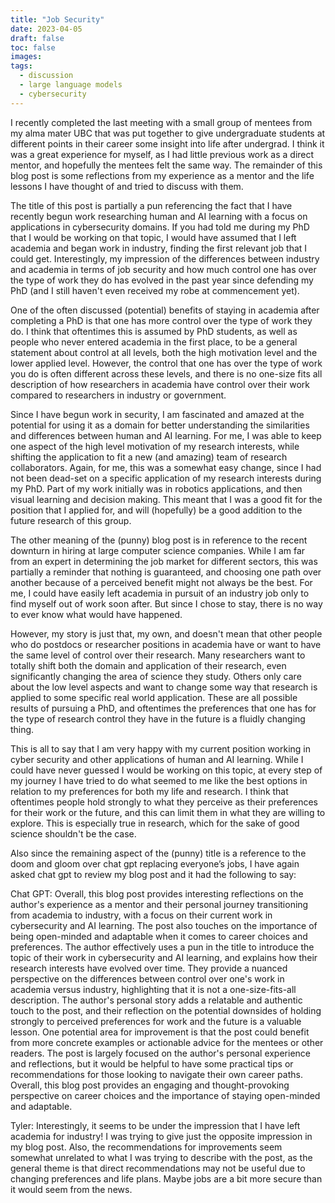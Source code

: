 ```yaml
---
title: "Job Security"
date: 2023-04-05
draft: false
toc: false
images:
tags:
  - discussion
  - large language models
  - cybersecurity 
---
```


I recently completed the last meeting with a small group of mentees from my alma mater UBC that was put together to give undergraduate students at different points in their career some insight into life after undergrad. I think it was a great experience for myself, as I had little previous work as a direct mentor, and hopefully the mentees felt the same way. The remainder of this blog post is some reflections from my experience as a mentor and the life lessons I have thought of and tried to discuss with them.

The title of this post is partially a pun referencing the fact that I have recently begun work researching human and AI learning with a focus on applications in cybersecurity domains. If you had told me during my PhD that I would be working on that topic, I would have assumed that I left academia and began work in industry, finding the first relevant job that I could get. Interestingly, my impression of the differences between industry and academia in terms of job security and how much control one has over the type of work they do has evolved in the past year since defending my PhD (and I still haven't even received my robe at commencement yet).

One of the often discussed (potential) benefits of staying in academia after completing a PhD is that one has more control over the type of work they do. I think that oftentimes this is assumed by PhD students, as well as people who never entered academia in the first place, to be a general statement about control at all levels, both the high motivation level and the lower applied level. However, the control that one has over the type of work you do is often different across these levels, and there is no one-size fits all description of how researchers in academia have control over their work compared to researchers in industry or government.

Since I have begun work in security, I am fascinated and amazed at the potential for using it as a domain for better understanding the similarities and differences between human and AI learning. For me, I was able to keep one aspect of the high level motivation of my research interests, while shifting the application to fit a new (and amazing) team of research collaborators. Again, for me, this was a somewhat easy change, since I had not been dead-set on a specific application of my research interests during my PhD. Part of my work initially was in robotics applications, and then visual learning and decision making. This meant that I was a good fit for the position that I applied for, and will (hopefully) be a good addition to the future research of this group.

The other meaning of the (punny) blog post is in reference to the recent downturn in hiring at large computer science companies. While I am far from an expert in determining the job market for different sectors, this was partially a reminder that nothing is guaranteed, and choosing one path over another because of a perceived benefit might not always be the best. For me, I could have easily left academia in pursuit of an industry job only to find myself out of work soon after. But since I chose to stay, there is no way to ever know what would have happened. 

However, my story is just that, my own, and doesn't mean that other people who do postdocs or researcher positions in academia have or want to have the same level of control over their research. Many researchers want to totally shift both the domain and application of their research, even significantly changing the area of science they study. Others only care about the low level aspects and want to change some way that research is applied to some specific real world application. These are all possible results of pursuing a PhD, and oftentimes the preferences that one has for the type of research control they have in the future is a fluidly changing thing.

This is all to say that I am very happy with my current position working in cyber security and other applications of human and AI learning. While I could have never guessed I would be working on this topic, at every step of my journey I have tried to do what seemed to me like the best options in relation to my preferences for both my life and research. I think that oftentimes people hold strongly to what they perceive as their preferences for their work or the future, and this can limit them in what they are willing to explore. This is especially true in research, which for the sake of good science shouldn't be the case.

Also since the remaining aspect of the (punny) title is a reference to the doom and gloom over chat gpt replacing everyone’s jobs, I have again asked chat gpt to review my blog post and it had the following to say: 

Chat GPT: Overall, this blog post provides interesting reflections on the author's experience as a mentor and their personal journey transitioning from academia to industry, with a focus on their current work in cybersecurity and AI learning. The post also touches on the importance of being open-minded and adaptable when it comes to career choices and preferences.
The author effectively uses a pun in the title to introduce the topic of their work in cybersecurity and AI learning, and explains how their research interests have evolved over time. They provide a nuanced perspective on the differences between control over one's work in academia versus industry, highlighting that it is not a one-size-fits-all description.
The author's personal story adds a relatable and authentic touch to the post, and their reflection on the potential downsides of holding strongly to perceived preferences for work and the future is a valuable lesson.
One potential area for improvement is that the post could benefit from more concrete examples or actionable advice for the mentees or other readers. The post is largely focused on the author's personal experience and reflections, but it would be helpful to have some practical tips or recommendations for those looking to navigate their own career paths.
Overall, this blog post provides an engaging and thought-provoking perspective on career choices and the importance of staying open-minded and adaptable.

Tyler: Interestingly, it seems to be under the impression that I have left academia for industry! I was trying to give just the opposite impression in my blog post. Also, the recommendations for improvements seem somewhat unrelated to what I was trying to describe with the post, as the general theme is that direct recommendations may not be useful due to changing preferences and life plans. Maybe jobs are a bit more secure than it would seem from the news.

